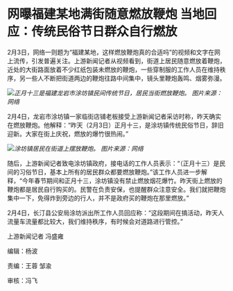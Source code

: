 # 网曝福建某地满街随意燃放鞭炮 当地回应：传统民俗节日群众自行燃放

2月3日，网络一则题为“福建某地，这样燃放鞭炮真的合适吗”的视频和文字在网上流传，引发普遍关注。上游新闻记者从视频看到，街道上居民随意燃放着鞭炮，近处的大街路面放着不少红纸包装未燃放的鞭炮，一些穿制服的工作人员在维持秩序，另一些人不断把街道两边的鞭炮往路中间集中，镜头里鞭炮轰鸣、烟雾弥漫。

![](https://inews.gtimg.com/newsapp_bt/0/15643580930/1000)_正月十三是福建龙岩市涂坊镇民间传统节日，居民当街燃放鞭炮。
图片来源：网络_

2月4日，龙岩市涂坊镇一家临街店铺老板接受上游新闻记者采访时称，昨天确实在燃放鞭炮。他解释：“昨天（2月3日）正月十三，是涂坊镇传统民俗节日，辞旧迎新。大家在街上庆祝，燃放的爆竹很热闹。”

![](https://inews.gtimg.com/newsapp_bt/0/15643580932/1000)_涂坊镇居民在街道上摆放鞭炮。
图片来源：网络_

随后，上游新闻记者致电涂坊镇政府，接电话的工作人员表示：“（正月十三）是民间的习俗节日，基本上所有的居民群众都要燃放鞭炮。”该工作人员进一步解释，“今年春节期间和正月十三，涂坊镇没有禁止燃放烟花爆竹。昨天街上燃放的鞭炮都是居民自行购买的。民警在负责安保，也提醒群众注意安全。我们就把鞭炮集中一下，免得炸到旁边的行人，并不是政府买的鞭炮在那里燃放。”

2月4日，长汀县公安局涂坊派出所工作人员回应称：“这段期间在搞活动，昨天人流量车流量都比较大，我们维持秩序，有时候会对道路进行管控。”

上游新闻记者 冯盛雍

编辑：杨波

责编：王蓉 邹渝

审核：冯飞

